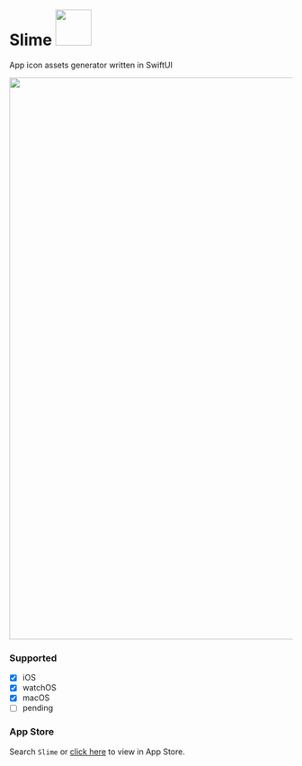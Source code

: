 # Slime <img src="https://user-images.githubusercontent.com/20198012/142772870-e2106600-e49f-4498-bd26-b635ceb1c671.png" height=64 />
App icon assets generator written in SwiftUI

<img src="https://user-images.githubusercontent.com/20198012/142772891-8b142e73-9f23-46a0-af3b-ddf063a25875.png" width=1000>

### Supported
- [x] iOS
- [x] watchOS
- [x] macOS
- [ ] pending

### App Store

Search `Slime` or [click here](https://apps.apple.com/cn/app/slime-assets-maker/id1596648022) to view in App Store.
